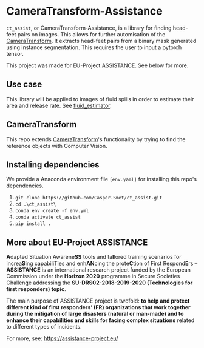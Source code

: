 # CameraTransform-Assistance
`ct_assist`, or CameraTransform-Assistance, is a library for finding head-feet pairs on images. This allows for further automisation of the [CameraTransform](https://github.com/rgerum/cameratransform). It extracts head-feet pairs from a binary mask generated using instance segmentation. This requires the user to input a pytorch tensor.

This project was made for EU-Project ASSISTANCE. See below for more.

## Use case
This library will be applied to images of fluid spills in order to estimate their area and release rate. See [fluid_estimator](https://github.com/Casper-Smet/spill_estimator).


## CameraTransform
This repo extends [CameraTransform](https://github.com/rgerum/cameratransform)'s functionality by trying to find the reference objects with Computer Vision. 

## Installing dependencies
We provide a Anaconda environment file `[env.yaml]` for installing this repo's dependencies. 


1. `git clone https://github.com/Casper-Smet/ct_assist.git`
2. `cd .\ct_assist\`
3. `conda env create -f env.yml`
4. `conda activate ct_assist`
5. `pip install .`
   

## More about EU-Project ASSISTANCE
**A**dapted Situation Awarene**SS** tools and ta**I**lored training scenarios for increa**S**ing capabiliTies and enh**AN**cing the prote**C**tion of First Respond**E**rs – **ASSISTANCE** is an international research project funded by the European Commission under the **Horizon 2020** programme in Secure Societies Challenge addressing the **SU-DRS02-2018-2019-2020 (Technologies for first responders) topic**.

The main purpose of ASSISTANCE project is twofold: **to help and protect different kind of first responders’ (FR) organizations that work together during the mitigation of large disasters (natural or man-made) and to enhance their capabilities and skills for facing complex situations** related to different types of incidents.

For more, see: https://assistance-project.eu/
